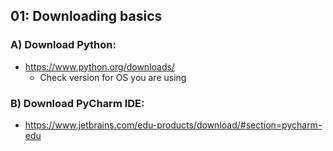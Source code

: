## 01: Downloading basics

### A) Download Python:
- https://www.python.org/downloads/
  - Check version for OS you are using
  
### B) Download PyCharm IDE:
- https://www.jetbrains.com/edu-products/download/#section=pycharm-edu